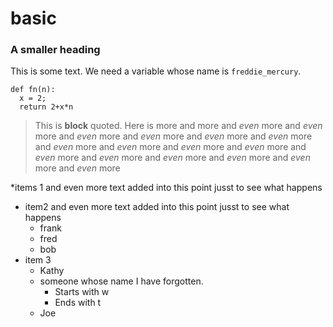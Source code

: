 # basic
### A smaller heading

This is some text.  We need a variable whose name is `freddie_mercury`.
```
def fn(n):
  x = 2;
  return 2+x*n
```

> This is **block** quoted.
> Here is more
> and more
> and _even_ more
> and _even_ more and _even_ more and _even_ more and _even_ more and _even_ more and _even_ more and _even_ more and _even_ more
> and _even_ more and _even_ more and _even_ more and _even_ more and _even_ more and _even_ more and _even_ more

*items 1 and even more text added into this point jusst to see what happens
* item2 and even more text added into this point jusst to see what happens
  * frank
  * fred
  * bob
* item 3
  * Kathy
  * someone whose name I have forgotten.
    * Starts with w
    * Ends with t
  * Joe
